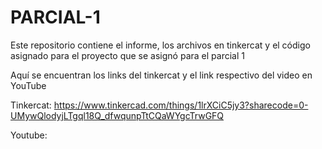 # PARCIAL-1
Este repositorio contiene el informe, los archivos en tinkercat y el código asignado para el proyecto que se asignó para el parcial 1


Aquí se encuentran los links del tinkercat y el link respectivo del video en YouTube

Tinkercat: https://www.tinkercad.com/things/1lrXCiC5jy3?sharecode=0-UMywQlodyjLTgql18Q_dfwqunpTtCQaWYgcTrwGFQ

Youtube: 
